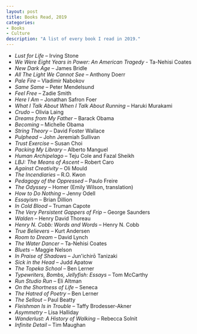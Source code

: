 ```yaml
---
layout: post
title: Books Read, 2019
categories:
- Books
- Culture
description: "A list of every book I read in 2019."
---
```


* *Lust for Life* – Irving Stone
* *We Were Eight Years in Power: An American Tragedy* - Ta-Nehisi Coates
* *New Dark Age* – James Bridle
* *All The Light We Cannot See* – Anthony Doerr
* *Pale Fire* – Vladimir Nabokov
* *Same Same* – Peter Mendelsund
* *Feel Free* – Zadie Smith
* *Here I Am* – Jonathan Safron Foer
* *What I Talk About When I Talk About Running* – Haruki Murakami
* *Crudo* – Olivia Laing
* *Dreams from My Father* – Barack Obama
* *Becoming* – Michelle Obama
* *String Theory* – David Foster Wallace
* *Pulphead* – John Jeremiah Sullivan
* *Trust Exercise* – Susan Choi
* *Packing My Library* – Alberto Manguel
* *Human Archipelago* – Teju Cole and Fazal Sheikh
* *LBJ: The Means of Ascent* – Robert Caro
* *Against Creativity* – Oli Mould
* *The Incendiaries* – R.O. Kwon
* *Pedagogy of the Oppressed* – Paulo Freire
* *The Odyssey* – Homer (Emily Wilson, translation)
* *How to Do Nothing* – Jenny Odell
* *Essayism* – Brian Dillion
* *In Cold Blood* – Truman Capote
* *The Very Persistent Gappers of Frip* – George Saunders
* *Walden* – Henry David Thoreau
* *Henry N. Cobb: Words and Words* – Henry N. Cobb
* *True Believers* – Kurt Andersen
* *Room to Dream* – David Lynch
* *The Water Dancer* – Ta-Nehisi Coates
* *Bluets* – Maggie Nelson
* *In Praise of Shadows* – Jun'ichirō Tanizaki
* *Sick in the Head* – Judd Apatow
* *The Topeka School* – Ben Lerner
* *Typewriters, Bombs, Jellyfish: Essays* – Tom McCarthy
* *Run Studio Run* – Eli Altman
* *On the Shortness of Life* – Seneca
* *The Hatred of Poetry* – Ben Lerner
* *The Sellout* – Paul Beatty
* *Fleishman Is in Trouble* – Taffy Brodesser-Akner
* *Asymmetry* – Lisa Halliday
* *Wanderlust: A History of Walking* – Rebecca Solnit
* *Infinite Detail* – Tim Maughan
